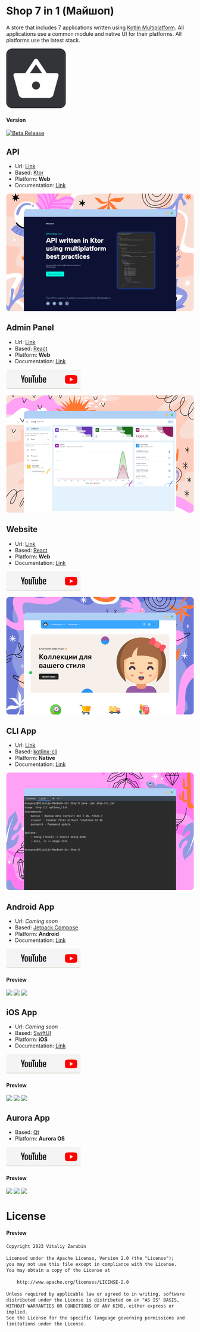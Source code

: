 Shop 7 in 1 (Майшоп)
===================

A store that includes 7 applications written using [Kotlin Multiplatform](https://kotlinlang.org/docs/multiplatform.html).
All applications use a common module and native UI for their platforms.
All platforms use the latest stack.

![picture](data/common/logo160.png)

#### Version
[![Beta Release](https://img.shields.io/github/v/tag/keygenqt/km-shop?label=Release%20Beta&style=for-the-badge)]()

## API

* Url: [Link](https://shop-api.keygenqt.com/)
* Based: [Ktor](https://ktor.io/)
* Platform: **Web**
* Documentation: [Link](https://keygenqt.github.io/km-shop/api/)

![picture](data/github-preview/preview-api.png)

## Admin Panel

* Url: [Link](https://shop-admin.keygenqt.com/)
* Based: [React](https://reactjs.org/)
* Platform: **Web**
* Documentation: [Link](https://keygenqt.github.io/km-shop/backend/)

[![picture](data/common/btn_youtube.png)](https://youtu.be/8jI0T45MMoQ)

![picture](data/github-preview/preview-backend.png)

## Website

* Url: [Link](https://май-шоп.рф/)
* Based: [React](https://reactjs.org/)
* Platform: **Web**
* Documentation: [Link](https://keygenqt.github.io/km-shop/frontend/)
  
[![picture](data/common/btn_youtube.png)](https://youtu.be/sHN1-LRDH64)

![picture](data/github-preview/preview-frontend.png)

## CLI App

* Url: [Link](https://github.com/keygenqt/km-shop/blob/master/data/cli/shop-cli.jar?raw=true)
* Based: [kotlinx-cli](https://github.com/Kotlin/kotlinx-cli)
* Platform: **Native**
* Documentation: [Link](https://keygenqt.github.io/km-shop/cli/)

![picture](data/github-preview/preview-cli.png)

## Android App

* Url: *Coming soon*
* Based: [Jetpack Compose](https://developer.android.com/jetpack/compose)
* Platform: **Android**
* Documentation: [Link](https://keygenqt.github.io/km-shop/android/)

[![picture](data/common/btn_youtube.png)](https://youtu.be/0zEC6xX8T-c)

#### Preview

<p>
<img src="https://raw.githubusercontent.com/keygenqt/km-shop/master/data/android/Screenshot_1671122039.png" width="32%"/>
<img src="https://raw.githubusercontent.com/keygenqt/km-shop/master/data/android/Screenshot_1671122048.png" width="32%"/>
<img src="https://raw.githubusercontent.com/keygenqt/km-shop/master/data/android/Screen_Recording_2022-12-18_at_19.07.52.gif" width="32%"/>
</p>

## iOS App

* Url: *Coming soon*
* Based: [SwiftUI](https://developer.apple.com/xcode/swiftui/)
* Platform: **iOS**
* Documentation: [Link](https://keygenqt.github.io/km-shop/ios/)

[![picture](data/common/btn_youtube.png)](https://youtu.be/-13YHU-PSG8)

#### Preview

<p>
<img src="https://raw.githubusercontent.com/keygenqt/km-shop/master/data/ios/Simulator_Screen_Shot-iPhone_14_Pro-2022-12-21_at_07.18.33.png" width="31%"/>
<img src="https://raw.githubusercontent.com/keygenqt/km-shop/master/data/ios/Simulator_Screen_Shot-iPhone_14_Pro-2022-12-21_at_07.18.46.png" width="31%"/>
<img src="https://raw.githubusercontent.com/keygenqt/km-shop/master/data/ios/Screen_Recording_2022-12-27_at_17.26.23.gif" width="32.5%"/>
</p>

## Aurora App

* Based: [Qt](https://www.qt.io/)
* Platform: **Aurora OS**

[![picture](data/common/btn_youtube.png)](https://youtu.be/MgwiskFeR8E)

#### Preview

<p>
<img src="https://raw.githubusercontent.com/keygenqt/km-shop/master/data/aurora/image1.png" width="32%"/>
<img src="https://raw.githubusercontent.com/keygenqt/km-shop/master/data/aurora/image2.png" width="32%"/>
<img src="https://raw.githubusercontent.com/keygenqt/km-shop/master/data/aurora/vokoscreenNG-2023-01-17_17-21-15.gif" width="31.5%"/>
</p>

# License

#### Preview

```
Copyright 2023 Vitaliy Zarubin

Licensed under the Apache License, Version 2.0 (the "License");
you may not use this file except in compliance with the License.
You may obtain a copy of the License at

    http://www.apache.org/licenses/LICENSE-2.0

Unless required by applicable law or agreed to in writing, software
distributed under the License is distributed on an "AS IS" BASIS,
WITHOUT WARRANTIES OR CONDITIONS OF ANY KIND, either express or implied.
See the License for the specific language governing permissions and
limitations under the License.
```
